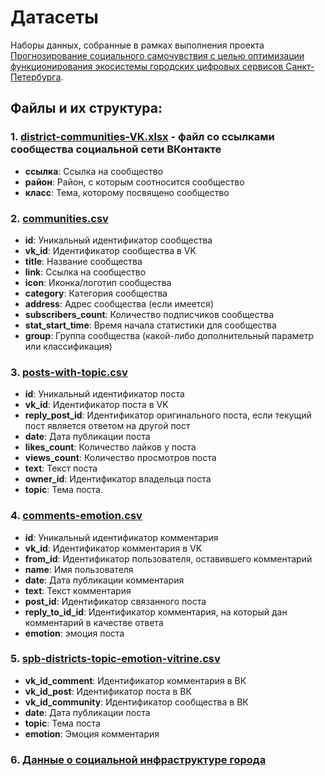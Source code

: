 # Датасеты
Наборы данных, собранные в рамках выполнения проекта [Прогнозирование социального самочувствия с целью оптимизации функционирования экосистемы городских цифровых сервисов Санкт-Петербурга](https://rscf.ru/project/23-28-10069/).

## Файлы и их структура:

### 1. [district-communities-VK.xlsx](https://disk.yandex.ru/i/qXTgd-dAqxgc6g) - файл со ссылками сообщества социальной сети ВКонтакте
- **ссылка**: Ссылка на сообщество
- **район**: Район, с которым соотносится сообщество
- **класс**: Тема, которому посвящено сообщество


### 2. [communities.csv](https://disk.yandex.ru/d/TRc_Nl5RQB_oWw)

- **id**: Уникальный идентификатор сообщества
- **vk_id**: Идентификатор сообщества в VK
- **title**: Название сообщества
- **link**: Ссылка на сообщество
- **icon**: Иконка/логотип сообщества
- **category**: Категория сообщества
- **address**: Адрес сообщества (если имеется)
- **subscribers_count**: Количество подписчиков сообщества
- **stat_start_time**: Время начала статистики для сообщества
- **group**: Группа сообщества (какой-либо дополнительный параметр или классификация)

### 3. [posts-with-topic.csv](https://disk.yandex.ru/d/rwGlp3DooVk7UQ)

- **id**: Уникальный идентификатор поста
- **vk_id**: Идентификатор поста в VK
- **reply_post_id**: Идентификатор оригинального поста, если текущий пост является ответом на другой пост
- **date**: Дата публикации поста
- **likes_count**: Количество лайков у поста
- **views_count**: Количество просмотров поста
- **text**: Текст поста
- **owner_id**: Идентификатор владельца поста
- **topic**: Тема поста.

### 4. [comments-emotion.csv](https://disk.yandex.ru/d/ISvNHi0u6SDnMA)

- **id**: Уникальный идентификатор комментария
- **vk_id**: Идентификатор комментария в VK
- **from_id**: Идентификатор пользователя, оставившего комментарий
- **name**: Имя пользователя
- **date**: Дата публикации комментария
- **text**: Текст комментария
- **post_id**: Идентификатор связанного поста
- **reply_to_id_id**: Идентификатор комментария, на который дан комментарий в качестве ответа
- **emotion**: эмоция поста

### 5. [spb-districts-topic-emotion-vitrine.csv](https://disk.yandex.ru/d/9WLa5-aLKQWPbA)

- **vk_id_comment**: Идентификатор комментария в ВК
- **vk_id_post**: Идентификатор поста в ВК
- **vk_id_community**: Идентификатор сообщества в ВК
- **date**: Дата публикации поста
- **topic**: Тема поста
- **emotion**: Эмоция комментария

### 6. [Данные о социальной инфраструктуре города](https://disk.yandex.ru/d/UpJN9qz1jasmPQ)
